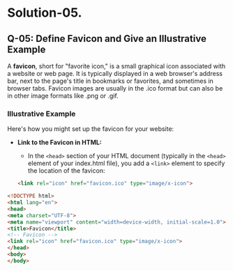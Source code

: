 # Solution-05.
## Q-05: Define Favicon and Give an Illustrative Example

A **favicon**, short for "favorite icon," is a small graphical icon associated with a website or web page. It is typically displayed in a web browser's address bar, next to the page's title in bookmarks or favorites, and sometimes in browser tabs. Favicon images are usually in the .ico format but can also be in other image formats like .png or .gif.

### Illustrative Example

 Here's how you might set up the favicon for your website:
- **Link to the Favicon in HTML:**
  - In the `<head>` section of your HTML document (typically in the `<head>` element of your index.html file), you add a `<link>` element to specify the location of the favicon:
    
   ```html
   <link rel="icon" href="favicon.ico" type="image/x-icon">
   ```
 ```html  
<!DOCTYPE html>
<html lang="en">
<head>
<meta charset="UTF-8">
<meta name="viewport" content="width=device-width, initial-scale=1.0">
<title>Favicon</title>
<!-- Favicon -->
<link rel="icon" href="favicon.ico" type="image/x-icon">
</head>
<body>
</body>
```
